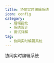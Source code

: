 ```yaml
---
title: 协同实时编辑系统
icon: config
category:
  - 后端指北
  - 系统设计
  - 面试详解
tag:
  - 协同实时编辑系统
---
```


协同实时编辑系统